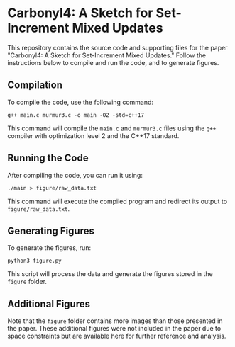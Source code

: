 # Carbonyl4: A Sketch for Set-Increment Mixed Updates

This repository contains the source code and supporting files for the paper "Carbonyl4: A Sketch for Set-Increment Mixed Updates." Follow the instructions below to compile and run the code, and to generate figures.

## Compilation

To compile the code, use the following command:

```
g++ main.c murmur3.c -o main -O2 -std=c++17
```

This command will compile the `main.c` and `murmur3.c` files using the `g++` compiler with optimization level 2 and the C++17 standard.

## Running the Code

After compiling the code, you can run it using:

```
./main > figure/raw_data.txt
```

This command will execute the compiled program and redirect its output to `figure/raw_data.txt`.

## Generating Figures

To generate the figures, run:

```
python3 figure.py
```

This script will process the data and generate the figures stored in the `figure` folder.

## Additional Figures

Note that the `figure` folder contains more images than those presented in the paper. These additional figures were not included in the paper due to space constraints but are available here for further reference and analysis.
